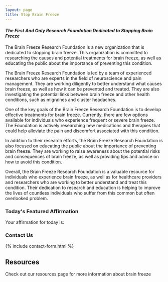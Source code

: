 ```yaml
---
layout: page
title: Stop Brain Freeze
---
```


#### _The First And Only Research Foundation Dedicated to Stopping Brain Freeze_

The Brain Freeze Research Foundation is a new organization that is dedicated to stopping brain freeze. This organization is committed to researching the causes and potential treatments for brain freeze, as well as educating the public about the importance of preventing this condition.

The Brain Freeze Research Foundation is led by a team of experienced researchers who are experts in the field of neuroscience and pain management. They are working diligently to better understand what causes brain freeze, as well as how it can be prevented and treated. They are also investigating the potential links between brain freeze and other health conditions, such as migraines and cluster headaches.

One of the key goals of the Brain Freeze Research Foundation is to develop effective treatments for brain freeze. Currently, there are few options available for individuals who experience frequent or severe brain freeze. The Foundation is actively researching new medications and therapies that could help alleviate the pain and discomfort associated with this condition.

In addition to their research efforts, the Brain Freeze Research Foundation is also focused on educating the public about the importance of preventing brain freeze. They are working to raise awareness about the potential risks and consequences of brain freeze, as well as providing tips and advice on how to avoid this condition.

Overall, the Brain Freeze Research Foundation is a valuable resource for individuals who experience brain freeze, as well as for healthcare providers and researchers who are working to better understand and treat this condition. Their dedication to research and education is helping to improve the lives of countless individuals who suffer from this common but often overlooked problem.

### Today's Featured Affirmation

<p>Your affirmation for today is: <i><span id="affirmation"></span></i></p>

### Contact Us

{% include contact-form.html %}

## Resources

Check out our resources page for more information about brain freeze 

<script>
const affirmations = {{ site.data.affirmations | jsonify }};
const randomIndex = Math.floor(Math.random() * affirmations.length);
document.getElementById("affirmation").innerHTML = affirmations[randomIndex];
</script>
